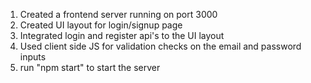 1. Created a frontend server  running on port 3000
2. Created UI layout for login/signup page
3. Integrated login and register api's to the UI layout
4. Used client side JS for validation checks on the email and password inputs
5. run "npm start" to start the server 
